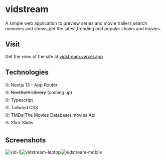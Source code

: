 # vidstream
A simple web application to preview series and movie trailers,search mmovies and shows,get the latest,trending and popular shows and movies.  

## Visit
 Get the view of the site at [vidstream.vercel.app](https://vidstream.vercel.app)
## Technologies
⛓️: Nextjs 13 - App Router  
⛓️: ~~NextAuth Library~~ (coming up)  
⛓️: Typescript    
⛓️: Tailwind CSS   
⛓️: TMDs(The Movies Database) movies Api  
⛓️: Slick Slider  
## Screenshots
![vid-1](https://github.com/Newton-Nganga/vidstream/assets/93589514/a32dd728-e663-4ea7-9a68-847c74a75793)![vidstream-laptop](https://github.com/Newton-Nganga/vidstream/assets/93589514/09df8199-bfe8-43c6-b611-e28f2977fdbc)![vidstream-mobile](https://github.com/Newton-Nganga/vidstream/assets/93589514/fe18cec8-e912-4df8-a2d2-778372218ae3)
